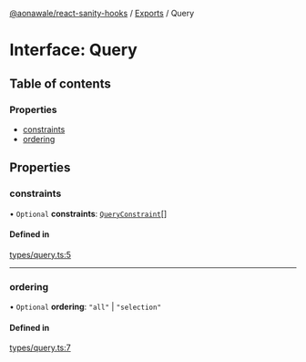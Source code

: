 [@aonawale/react-sanity-hooks](../README.md) / [Exports](../modules.md) / Query

# Interface: Query

## Table of contents

### Properties

- [constraints](Query.md#constraints)
- [ordering](Query.md#ordering)

## Properties

### constraints

• `Optional` **constraints**: [`QueryConstraint`](QueryConstraint.md)[]

#### Defined in

[types/query.ts:5](https://github.com/aonawale/react-sanity-hooks/blob/f030f16/src/types/query.ts#L5)

___

### ordering

• `Optional` **ordering**: ``"all"`` \| ``"selection"``

#### Defined in

[types/query.ts:7](https://github.com/aonawale/react-sanity-hooks/blob/f030f16/src/types/query.ts#L7)
